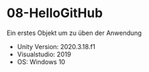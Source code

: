 # 08-HelloGitHub

Ein erstes Objekt um zu üben der Anwendung
+ Unity Version: 2020.3.18.f1
+ Visualstudio: 2019
+ OS: Windows 10
